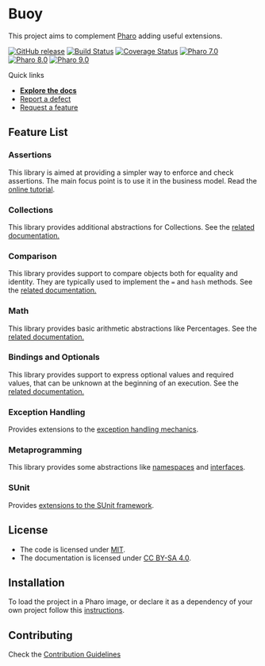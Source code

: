 # Buoy

This project aims to complement [Pharo](https://www.pharo.org) adding useful extensions.

[![GitHub release](https://img.shields.io/github/release/ba-st/Buoy.svg)](https://github.com/ba-st/Buoy/releases/latest)
[![Build Status](https://github.com/ba-st/Buoy/workflows/Unit%20Tests/badge.svg?branch=release-candidate)](https://github.com/ba-st/Buoy/actions?query=workflow%3AUnit%20Tests)
[![Coverage Status](https://codecov.io/github/ba-st/Buoy/coverage.svg?branch=release-candidate)](https://codecov.io/gh/ba-st/Buoy/branch/release-candidate)
[![Pharo 7.0](https://img.shields.io/badge/Pharo-7.0-informational)](https://pharo.org)
[![Pharo 8.0](https://img.shields.io/badge/Pharo-8.0-informational)](https://pharo.org)
[![Pharo 9.0](https://img.shields.io/badge/Pharo-9.0-informational)](https://pharo.org)

Quick links

- [**Explore the docs**](docs/)
- [Report a defect](https://github.com/ba-st/Buoy/issues/new?labels=Type%3A+Defect)
- [Request a feature](https://github.com/ba-st/Buoy/issues/new?labels=Type%3A+Feature)

## Feature List

### Assertions

This library is aimed at providing a simpler way to enforce and check assertions. The main focus point is to use it in the business model. Read the [online tutorial](docs/Assertions.md).

### Collections

This library provides additional abstractions for Collections. See the [related documentation.](docs/Collections.md)

### Comparison

This  library provides support to compare objects both for equality and identity. They are typically used to implement the `=` and `hash` methods. See the [related documentation.](docs/Comparison.md)

### Math

This library provides basic arithmetic abstractions like Percentages. See the [related documentation.](docs/Math.md)

### Bindings and Optionals

This library provides support to express optional values and required values, that can be unknown at the beginning of an execution. See the [related documentation.](docs/BindingsAndOptionals.md)

### Exception Handling

Provides extensions to the [exception handling mechanics](docs/ExceptionHandling.md).

### Metaprogramming

This library provides some abstractions like [namespaces](docs/Namespaces.md) and [interfaces](docs/Interfaces.md).

### SUnit

Provides [extensions to the SUnit framework](docs/SUnit.md).

## License

- The code is licensed under [MIT](LICENSE).
- The documentation is licensed under [CC BY-SA 4.0](http://creativecommons.org/licenses/by-sa/4.0/).

## Installation

To load the project in a Pharo image, or declare it as a dependency of your own project follow this [instructions](docs/Installation.md).

## Contributing

Check the [Contribution Guidelines](CONTRIBUTING.md)

